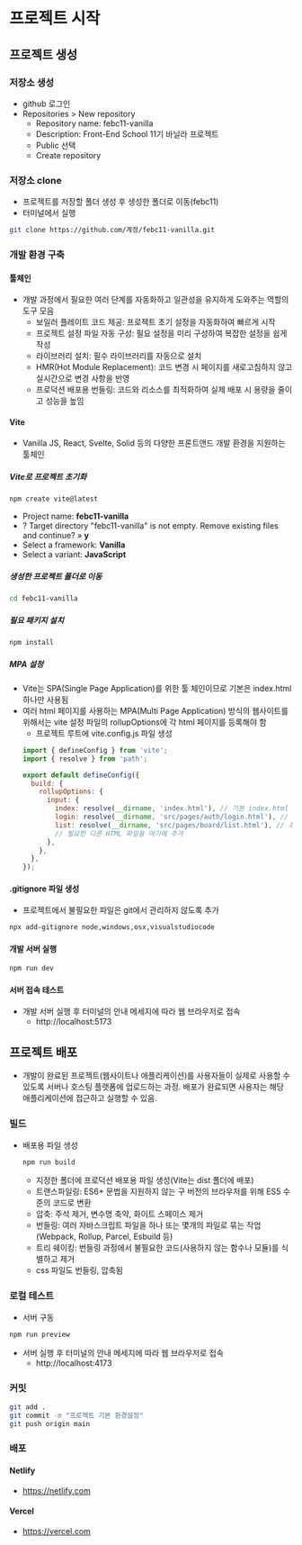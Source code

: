 # 프로젝트 시작
## 프로젝트 생성
### 저장소 생성
* github 로그인
* Repositories > New repository
  - Repository name: febc11-vanilla
  - Description: Front-End School 11기 바닐라 프로젝트
  - Public 선택
  - Create repository

### 저장소 clone
* 프로젝트를 저장할 폴더 생성 후 생성한 폴더로 이동(febc11)
* 터미널에서 실행
```sh
git clone https://github.com/계정/febc11-vanilla.git
```

### 개발 환경 구축
#### 툴체인
* 개발 과정에서 필요한 여러 단계를 자동화하고 일관성을 유지하게 도와주는 역할의 도구 모음
  - 보일러 플레이트 코드 제공: 프로젝트 초기 설정을 자동화하여 빠르게 시작
  - 프로젝트 설정 파일 자동 구성: 필요 설정을 미리 구성하여 복잡한 설정을 쉽게 작성
  - 라이브러리 설치: 필수 라이브러리를 자동으로 설치
  - HMR(Hot Module Replacement): 코드 변경 시 페이지를 새로고침하지 않고 실시간으로 변경 사항을 반영
  - 프로덕션 배포용 번들링: 코드와 리소스를 최적화하여 실제 배포 시 용량을 줄이고 성능을 높임

#### Vite
* Vanilla JS, React, Svelte, Solid 등의 다양한 프론트앤드 개발 환경을 지원하는 툴체인

##### Vite로 프로젝트 초기화
```sh
npm create vite@latest
```
- Project name: **febc11-vanilla**
- ? Target directory "febc11-vanilla" is not empty. Remove existing files and continue? » **y**
- Select a framework: **Vanilla**
- Select a variant: **JavaScript**

##### 생성한 프로젝트 폴더로 이동
```sh
cd febc11-vanilla
```

##### 필요 패키지 설치
```sh
npm install
```

##### MPA 설정
* Vite는 SPA(Single Page Application)를 위한 툴 체인이므로 기본은 index.html 하나만 사용됨
* 여러 html 페이지를 사용하는 MPA(Multi Page Application) 방식의 웹사이트를 위해서는 vite 설정 파일의 rollupOptions에 각 html 페이지를 등록해야 함
  - 프로젝트 루트에 vite.config.js 파일 생성
  ```js
  import { defineConfig } from 'vite';
  import { resolve } from 'path';

  export default defineConfig({
    build: {
      rollupOptions: {
        input: {
          index: resolve(__dirname, 'index.html'), // 기본 index.html
          login: resolve(__dirname, 'src/pages/auth/login.html'), // 추가 HTML 파일
          list: resolve(__dirname, 'src/pages/board/list.html'), // 추가 HTML 파일
          // 필요한 다른 HTML 파일을 여기에 추가
        },
      },
    },
  });
  ```

#### .gitignore 파일 생성
* 프로젝트에서 불필요한 파일은 git에서 관리하지 않도록 추가
```sh
npx add-gitignore node,windows,osx,visualstudiocode
```

#### 개발 서버 실행
```sh
npm run dev
```

#### 서버 접속 테스트
* 개발 서버 실행 후 터미널의 안내 메세지에 따라 웹 브라우저로 접속
  - http://localhost:5173

## 프로젝트 배포
* 개발이 완료된 프로젝트(웹사이트나 애플리케이션)를 사용자들이 실제로 사용할 수 있도록 서버나 호스팅 플랫폼에 업로드하는 과정. 배포가 완료되면 사용자는 해당 애플리케이션에 접근하고 실행할 수 있음.

### 빌드
* 배포용 파일 생성
  ```sh
  npm run build
  ```
  - 지정한 폴더에 프로덕션 배포용 파일 생성(Vite는 dist 폴더에 배포)
  - 트랜스파일링: ES6+ 문법을 지원하지 않는 구 버전의 브라우저를 위해 ES5 수준의 코드로 변환
  - 압축: 주석 제거, 변수명 축약, 화이트 스페이스 제거
  - 번들링: 여러 자바스크립트 파일을 하나 또는 몇개의 파일로 묶는 작업 (Webpack, Rollup, Parcel, Esbuild 등)
  - 트리 쉐이킹: 번들링 과정에서 불필요한 코드(사용하지 않는 함수나 모듈)를 식별하고 제거
  - css 파일도 번들링, 압축됨

### 로컬 테스트
* 서버 구동
```sh
npm run preview
```

* 서버 실행 후 터미널의 안내 메세지에 따라 웹 브라우저로 접속
  - http://localhost:4173

### 커밋
```sh
git add .
git commit -m "프로젝트 기본 환경설정"
git push origin main
```

### 배포
#### Netlify
* <https://netlify.com>

#### Vercel
* <https://vercel.com>
